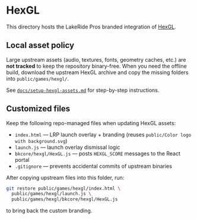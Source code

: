 HexGL
=========

This directory hosts the LakeRide Pros branded integration of [HexGL](https://github.com/BKcore/HexGL).

## Local asset policy

Large upstream assets (audio, textures, fonts, geometry caches, etc.) are **not tracked** to keep the repository binary-free. When you need the offline build, download the upstream HexGL archive and copy the missing folders into `public/games/hexgl/`.

See [`docs/setup-hexgl-assets.md`](../../docs/setup-hexgl-assets.md) for step-by-step instructions.

## Customized files

Keep the following repo-managed files when updating HexGL assets:

- `index.html` — LRP launch overlay + branding (reuses `public/Color logo with background.svg`)
- `launch.js` — launch overlay dismissal logic
- `bkcore/hexgl/HexGL.js` — posts `HEXGL_SCORE` messages to the React portal
- `.gitignore` — prevents accidental commits of upstream binaries

After copying upstream files into this folder, run:

```bash
git restore public/games/hexgl/index.html \
  public/games/hexgl/launch.js \
  public/games/hexgl/bkcore/hexgl/HexGL.js
```

to bring back the custom branding.
